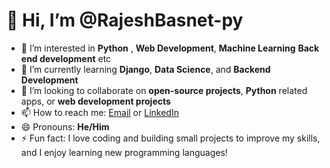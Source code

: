 # 👋 Hi, I’m @RajeshBasnet-py

- 👀 I’m interested in **Python** , **Web Development**, **Machine Learning** **Back end development** etc
- 🌱 I’m currently learning **Django**, **Data Science**, and **Backend Development**
- 💞️ I’m looking to collaborate on **open-source projects**, **Python** related apps, or **web development projects**
- 📫 How to reach me: [Email](mailto:basnetrajesh245@gmail.com) or [LinkedIn](https://www.linkedin.com/in/rajesh-basnet-360188340/)
- 😄 Pronouns: **He/Him**
- ⚡ Fun fact: I love coding and building small projects to improve my skills, and I enjoy learning new programming languages!




<!---
RajeshBasnet-py/RajeshBasnet-py is a ✨ special ✨ repository because its `README.md` (this file) appears on your GitHub profile.
You can click the Preview link to take a look at your changes.
--->
